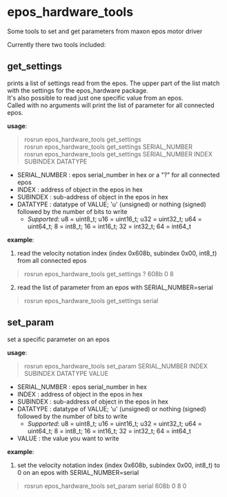 # epos_hardware_tools
Some tools to set and get parameters from maxon epos motor driver

Currently there two tools included:

## get_settings

prints a list of settings read from the epos. The upper part of the list match with the settings for the epos_hardware package.  
It's also possible to read just one specific value from an epos.  
Called with no arguments will print the list of parameter for all connected epos.

__usage__:  
>rosrun epos_hardware_tools get_settings  
>rosrun epos_hardware_tools get_settings SERIAL_NUMBER  
>rosrun epos_hardware_tools get_settings SERIAL_NUMBER INDEX SUBINDEX DATATYPE

* SERIAL_NUMBER : epos serial_number in hex or a "?" for all connected epos
* INDEX	:	address of object in the epos in hex  
* SUBINDEX :	sub-address of object in the epos in hex  
* DATATYPE :	datatype of VALUE; 'u' (unsigned) or nothing (signed) followed by the number of bits to write  
   * _Supported_: u8 = uint8_t; u16 = uint16_t; u32 = uint32_t; u64 = uint64_t; 8 = int8_t; 16 = int16_t; 32 = int32_t; 64 = int64_t

__example__:  
1. read the velocity notation index (index 0x608b, subindex 0x00, int8_t) from all connected epos  
>rosrun epos_hardware_tools get_settings ? 608b 0 8

2. read the list of parameter from an epos with SERIAL_NUMBER=serial  
>rosrun epos_hardware_tools get_settings serial


## set_param

set a specific parameter on an epos

__usage__:  
>rosrun epos_hardware_tools set_param SERIAL_NUMBER INDEX SUBINDEX DATATYPE VALUE

* SERIAL_NUMBER :	 epos serial_number in hex  
* INDEX	:	address of object in the epos in hex  
* SUBINDEX :	sub-address of object in the epos in hex  
* DATATYPE :	datatype of VALUE; 'u' (unsigned) or nothing (signed) followed by the number of bits to write  
   * _Supported_: u8 = uint8_t; u16 = uint16_t; u32 = uint32_t; u64 = uint64_t; 8 = int8_t; 16 = int16_t; 32 = int32_t; 64 = int64_t
* VALUE	:	the value you want to write  

__example__:  
1. set the velocity notation index (index 0x608b, subindex 0x00, int8_t) to 0 on an epos with SERIAL_NUMBER=serial  
>rosrun epos_hardware_tools set_param serial 608b 0 8 0
